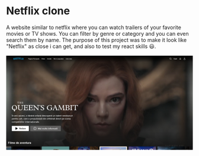 # Netflix clone

A website similar to netflix where you can watch trailers of your favorite movies or TV shows. You can filter by genre or category and you can even search them by name. The purpose of this project was to make it look like "Netflix" as close i can get, and also to test my react skills 😃.
<br>
<br>
![Overview photo1](src/design/nastiflix.jpg)

